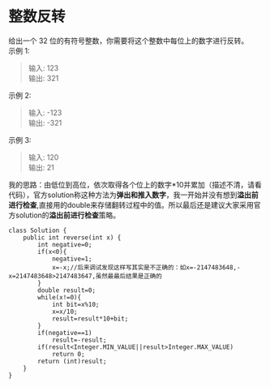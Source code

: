 # 整数反转
给出一个 32 位的有符号整数，你需要将这个整数中每位上的数字进行反转。  
示例 1:
> 输入: 123  
输出: 321  

示例 2:  
> 输入: -123  
输出: -321  

示例 3:

> 输入: 120  
输出: 21  

我的思路：由低位到高位，依次取得各个位上的数字*10并累加（描述不清，请看代码），官方solution称这种方法为**弹出和推入数字**，我一开始并没有想到**溢出前进行检查**,直接用的double来存储翻转过程中的值。所以最后还是建议大家采用官方solution的**溢出前进行检查**策略。
```
class Solution {
    public int reverse(int x) {
        int negative=0;
        if(x<0){
            negative=1;
            x=-x;//后来调试发现这样写其实是不正确的：如x=-2147483648,-x=2147483648>2147483647,虽然最最后结果是正确的
        } 
        double result=0;
        while(x!=0){
            int bit=x%10;
            x=x/10;
            result=result*10+bit;
        }
        if(negative==1)
            result=-result;
        if(result<Integer.MIN_VALUE||result>Integer.MAX_VALUE)
            return 0;
        return (int)result;
    }
}
```

